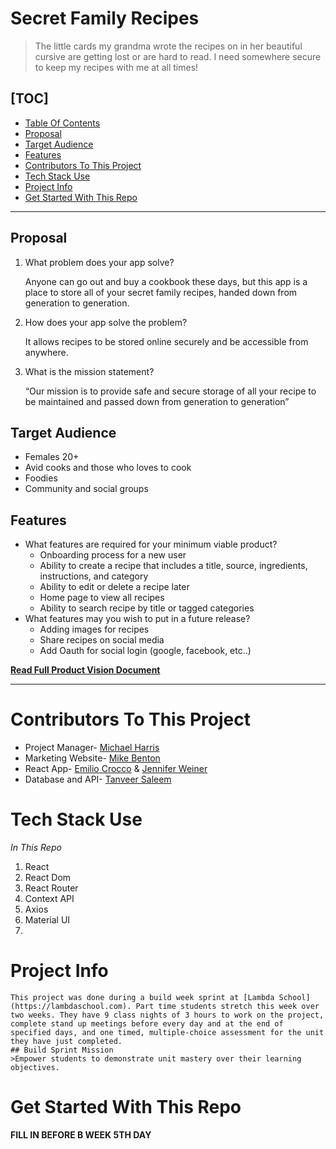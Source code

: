 # Secret Family Recipes

> The little cards my grandma wrote the recipes on in her beautiful cursive are getting lost or are hard to read. I need somewhere secure to keep my recipes with me at all times!


[TOC]
---

  - [Table Of Contents](#h1-id%22table-of-contents-51%22table-of-contentsh1)
  - [Proposal](#proposal)
  - [Target Audience](#target-audience)
  - [Features](#features)
  - [Contributors To This Project](#contributors-to-this-project)
  - [Tech Stack Use](#contributors-to-this-project)
  - [Project Info](#project-info)
  - [Get Started With This Repo](#get-started-with-this-repo)

---
## Proposal

1. What problem does your app solve?
    
    Anyone can go out and buy a cookbook these days, but this app is a place to store all of your secret family recipes, handed down from generation to generation.
2. How does your app solve the problem?
    
    It allows recipes to be stored online securely and be accessible from anywhere.
3. What is the mission statement?
    
    “Our mission is to provide safe and secure storage of all your recipe to be maintained and passed down from generation to generation”

## Target Audience

- Females 20+
- Avid cooks and those who loves to cook
- Foodies 
- Community and social groups


## Features

- What features are required for your minimum viable product?
    - Onboarding process for a new user
    - Ability to create a recipe that includes a title, source, ingredients, instructions, and category
    - Ability to edit or delete a recipe later
    - Home page to view all recipes
    - Ability to search recipe by title or tagged categories
- What features may you wish to put in a future release?
    - Adding images for recipes
    - Share recipes on social media
    - Add Oauth for social login (google, facebook, etc..)

[**Read Full Product Vision Document**](./files/Secret%20Family%20Recipes.pdf)

---
# Contributors To This Project
- Project Manager- [Michael Harris](https://github.com/imMichaelHarris)
- Marketing Website- [Mike Benton](https://github.com/mikecrbenton)
- React App- [Emilio Crocco](https://github.com/Dellrodar) & [Jennifer Weiner](https://github.com/weinerjm14)
- Database and API- [Tanveer Saleem](https://github.com/tanveersaleem786)

# Tech Stack Use
*In This Repo*
1. React
2. React Dom
3. React Router
4. Context API
5. Axios
6. Material UI
7. 

# Project Info
    This project was done during a build week sprint at [Lambda School](https://lambdaschool.com). Part time students stretch this week over two weeks. They have 9 class nights of 3 hours to work on the project, complete stand up meetings before every day and at the end of specified days, and one timed, multiple-choice assessment for the unit they have just completed. 
    ## Build Sprint Mission
    >Empower students to demonstrate unit mastery over their learning objectives.

# Get Started With This Repo

**FILL IN BEFORE B WEEK 5TH DAY**
